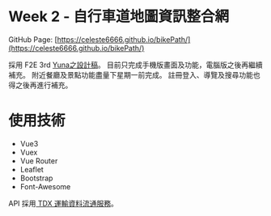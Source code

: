 # Week 2 - 自行車道地圖資訊整合網

GitHub Page: [https://celeste6666.github.io/bikePath/](https://celeste6666.github.io/bikePath/)

採用 F2E 3rd [Yuna之設計稿](https://2021.thef2e.com/users/6296427084285740039?week=2&type=1)。
目前只完成手機版畫面及功能，電腦版之後再繼續補充。
附近餐廳及景點功能盡量下星期一前完成。
註冊登入、導覽及搜尋功能也得之後再進行補充。

# 使用技術

- Vue3
- Vuex
- Vue Router
- Leaflet
- Bootstrap
- Font-Awesome

API 採用[ TDX 運輸資料流通服務](https://tdx.transportdata.tw/api-service/swagger)。
